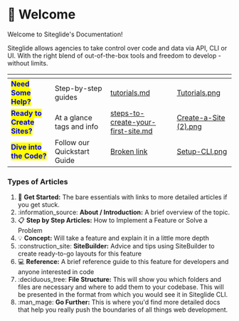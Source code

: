 # 👋 Welcome

Welcome to Siteglide's Documentation!&#x20;

Siteglide allows agencies to take control over code and data via API, CLI or UI. With the right blend of out-of-the-box tools and freedom to develop - without limits.

<table data-view="cards"><thead><tr><th></th><th></th><th data-hidden data-card-target data-type="content-ref"></th><th data-hidden data-card-cover data-type="files"></th></tr></thead><tbody><tr><td><mark style="color:blue;"><strong>Need Some Help?</strong></mark></td><td>Step-by-step guides</td><td><a href="introduction/tutorials.md">tutorials.md</a></td><td><a href=".gitbook/assets/Tutorials.png">Tutorials.png</a></td></tr><tr><td><mark style="color:blue;"><strong>Ready to Create Sites?</strong></mark></td><td>At a glance tags and info</td><td><a href="portal/sites/steps-to-create-your-first-site.md">steps-to-create-your-first-site.md</a></td><td><a href=".gitbook/assets/Create-a-Site (2).png">Create-a-Site (2).png</a></td></tr><tr><td><mark style="color:blue;"><strong>Dive into the Code?</strong></mark></td><td>Follow our Quickstart Guide</td><td><a href="broken-reference">Broken link</a></td><td><a href=".gitbook/assets/Setup-CLI.png">Setup-CLI.png</a></td></tr></tbody></table>

### Types of Articles

1. :rocket: **Get Started:** The bare essentials with links to more detailed articles if you get stuck.
2. :information\_source: **About / Introduction:** A brief overview of the topic.
3. :clipboard: **Step by Step Articles:** How to Implement a Feature or Solve a Problem
4. :bulb: **Concept:** Will take a feature and explain it in a little more depth
5. :construction\_site: **SiteBuilder:** Advice and tips using SiteBuilder to create ready-to-go layouts for this feature
6. :computer: **Reference:** A brief reference guide to this feature for developers and anyone interested in code
7. :deciduous\_tree: **File Structure:** This will show you which folders and files are necessary and where to add them to your codebase. This will be presented in the format from which you would see it in Siteglide CLI.
8. :man\_mage: **Go Further:** This is where you'd find more detailed docs that help you really push the boundaries of all things web development.
